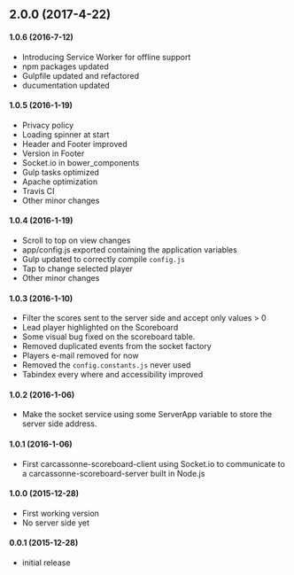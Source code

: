 ## 2.0.0 (2017-4-22)

#### 1.0.6 (2016-7-12)

*   Introducing Service Worker for offline support
*   npm packages updated
*   Gulpfile updated and refactored
*   ducumentation updated

#### 1.0.5 (2016-1-19)

*   Privacy policy
*   Loading spinner at start
*   Header and Footer improved
*   Version in Footer
*   Socket.io in bower_components
*   Gulp tasks optimized
*   Apache optimization
*   Travis CI
*   Other minor changes

#### 1.0.4 (2016-1-19)

*   Scroll to top on view changes
*   app/config.js exported containing the application variables
*   Gulp updated to correctly compile `config.js`
*   Tap to change selected player
*   Other minor changes

#### 1.0.3 (2016-1-10)

*   Filter the scores sent to the server side and accept only values > 0
*   Lead player highlighted on the Scoreboard
*   Some visual bug fixed on the scoreboard table.
*   Removed duplicated events from the socket factory
*   Players e-mail removed for now
*   Removed the `config.constants.js` never used
*   Tabindex every where and accessibility improved

#### 1.0.2 (2016-1-06)

*   Make the socket service using some ServerApp
variable to store the server side address.

#### 1.0.1 (2016-1-06)

*   First carcassonne-scoreboard-client using Socket.io to communicate to a
carcassonne-scoreboard-server built in Node.js

#### 1.0.0 (2015-12-28)

*   First working version
*   No server side yet

#### 0.0.1 (2015-12-28)

*   initial release
